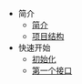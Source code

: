 - 简介
  - [简介](introduction.md)
  - [项目结构](dir.md)
- 快速开始
  - [初始化](init.md)
  - [第一个接口](first-api.md)